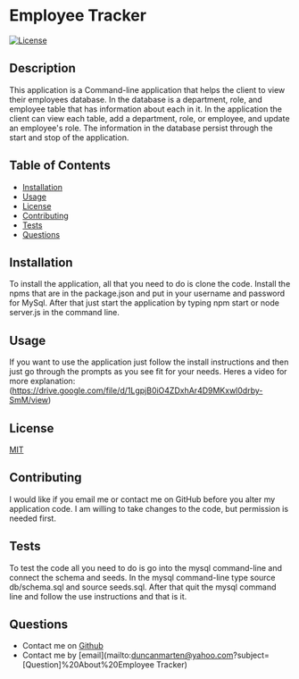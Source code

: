   # Employee Tracker
  [![License](https://img.shields.io/static/v1?label=License&message=MIT&color=blue)](https://img.shields.io/static/v1?label=License&message=MIT&color=blue)
  
  ## Description
  This application is a Command-line application that helps the client to view their employees database.  In the database is a department, role, and employee table that has information about each in it.  In the application the client can view each table, add a department, role, or employee, and update an employee's role.  The information in the database persist through the start and stop of the application.

  ## Table of Contents
  * [Installation](#installation)
  * [Usage](#usage)
  * [License](#license)
  * [Contributing](#contributing)
  * [Tests](#tests)
  * [Questions](#questions)
    
  ## Installation
  To install the application, all that you need to do is clone the code. Install the npms that are in the package.json and put in your username and password for MySql. After that just start the application by typing npm start or node server.js in the command line.

  ## Usage
  If you want to use the application just follow the install instructions and then just go through the prompts as you see fit for your needs. Heres a video for more explanation: (https://drive.google.com/file/d/1LgpjB0iO4ZDxhAr4D9MKxwl0drby-SmM/view)

  ## License
  [MIT](https://opensource.org/licenses/MIT)

  ## Contributing
  I would like if you email me or contact me on GitHub before you alter my application code.  I am willing to take changes to the code, but permission is needed first.

  ## Tests
  To test the code all you need to do is go into the mysql command-line and connect the schema and seeds.  In the mysql command-line type source db/schema.sql and source seeds.sql.  After that quit the mysql command line and follow the use instructions and that is it.

  ## Questions
  * Contact me on [Github](http://www.github.com/DuncanMarten)
  * Contact me by [email](mailto:duncanmarten@yahoo.com?subject=[Question]%20About%20Employee Tracker)